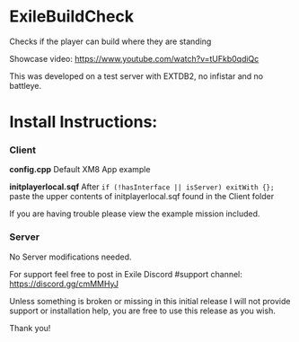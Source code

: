 # ExileBuildCheck
Checks if the player can build where they are standing

Showcase video: https://www.youtube.com/watch?v=tUFkb0qdiQc

This was developed on a test server with EXTDB2, no infistar and no battleye.


# Install Instructions:

### Client

**config.cpp**
Default XM8 App example

**initplayerlocal.sqf**
After `if (!hasInterface || isServer) exitWith {};` paste the upper contents of initplayerlocal.sqf found in the Client folder

If you are having trouble please view the example mission included.

### Server

No Server modifications needed.

For support feel free to post in Exile Discord #support channel: https://discord.gg/cmMMHyJ

Unless something is broken or missing in this initial release I will not provide support or installation help, you are free to use this release as you wish.

Thank you!
